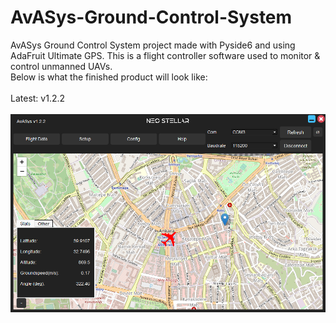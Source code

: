 # AvASys-Ground-Control-System
AvASys Ground Control System project made with Pyside6 and using AdaFruit Ultimate GPS. This is a flight controller software used to monitor & control unmanned UAVs.
<br>Below is what the finished product will look like:
<br>
<br>Latest: v1.2.2
<br>
<br>
<img src="v1.2.2.png">
